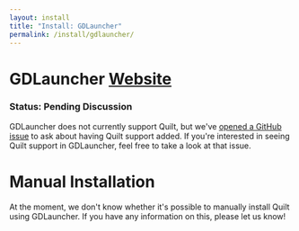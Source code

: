 ```yaml
---
layout: install
title: "Install: GDLauncher"
permalink: /install/gdlauncher/
---
```


# GDLauncher <a href="https://gdevs.io" class="button is-link is-pulled-right"><span class="icon"><i class="fas fa-globe"></i></span><span>Website</span></a>

### Status: Pending Discussion

GDLauncher does not currently support Quilt, but we've 
[opened a GitHub issue](https://github.com/gorilla-devs/GDLauncher/issues/1308) to ask about having Quilt support added.
If you're interested in seeing Quilt support in GDLauncher, feel free to take a look at that issue.

# Manual Installation

At the moment, we don't know whether it's possible to manually install Quilt using GDLauncher. If you have any
information on this, please let us know!
